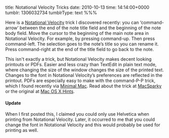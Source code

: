 title: Notational Velocity Tricks
date: 2010-10-13
time: 14:14:00+0000
tumblr: 1306032734
tumblrType: text
%%%

Here is a [Notational Velocity][nvel] trick I discovered recently: you can ‘command-arrow’ between the end of the note title field and the beginning of the note body field. Move the cursor to the beginning of the main note area in Notational Velocity. For example, by pressing command-up. Then press command-left. The selection goes to the note’s title so you can rename it. Press command-right at the end of the title field to go back to the note. 

This isn't exactly a trick, but Notational Velocity makes decent looking printouts or PDFs. Easier and less crazy than TextEdit in plain text mode, where changing the size of the window changes the size of the printed text. Changes to the font in Notational Velocity’s preferences are reflected in the printout. PDFs are especially easy to make with the command-P-P trick, which I found recently via  [Minimal Mac](http://minimalmac.com/post/1303095193/macsparky-blog-keyboard-shortcut-for-save-as). Read about the trick at [MacSparky][spark] or the original at [Mac OS X Hints][hints]. 

#### Update

When I first posted this, I claimed you could only use Helvetica when printing from Notational Velocity. Later, it occurred to me that you could change the font in Notational Velocity and this would probably be used for printing as well. 
 
[nvel]: http://notational.net/
[spark]: http://www.macsparky.com/blog/2008/3/19/keyboard-shortcut-for-save-as-pdf-in-os-x.html
[hints]: http://hints.macworld.com/article.php?story=20071024183248220
